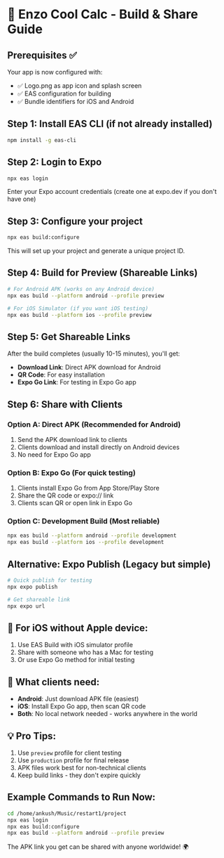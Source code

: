 # 🚀 Enzo Cool Calc - Build & Share Guide

## Prerequisites ✅
Your app is now configured with:
- ✅ Logo.png as app icon and splash screen
- ✅ EAS configuration for building
- ✅ Bundle identifiers for iOS and Android

## Step 1: Install EAS CLI (if not already installed)
```bash
npm install -g eas-cli
```

## Step 2: Login to Expo
```bash
npx eas login
```
Enter your Expo account credentials (create one at expo.dev if you don't have one)

## Step 3: Configure your project
```bash
npx eas build:configure
```
This will set up your project and generate a unique project ID.

## Step 4: Build for Preview (Shareable Links)
```bash
# For Android APK (works on any Android device)
npx eas build --platform android --profile preview

# For iOS Simulator (if you want iOS testing)
npx eas build --platform ios --profile preview
```

## Step 5: Get Shareable Links
After the build completes (usually 10-15 minutes), you'll get:
- **Download Link**: Direct APK download for Android
- **QR Code**: For easy installation
- **Expo Go Link**: For testing in Expo Go app

## Step 6: Share with Clients

### Option A: Direct APK (Recommended for Android)
1. Send the APK download link to clients
2. Clients download and install directly on Android devices
3. No need for Expo Go app

### Option B: Expo Go (For quick testing)
1. Clients install Expo Go from App Store/Play Store
2. Share the QR code or expo:// link
3. Clients scan QR or open link in Expo Go

### Option C: Development Build (Most reliable)
```bash
npx eas build --platform android --profile development
npx eas build --platform ios --profile development
```

## Alternative: Expo Publish (Legacy but simple)
```bash
# Quick publish for testing
npx expo publish

# Get shareable link
npx expo url
```

## 📱 For iOS without Apple device:
1. Use EAS Build with iOS simulator profile
2. Share with someone who has a Mac for testing
3. Or use Expo Go method for initial testing

## 🔗 What clients need:
- **Android**: Just download APK file (easiest)
- **iOS**: Install Expo Go app, then scan QR code
- **Both**: No local network needed - works anywhere in the world

## 💡 Pro Tips:
1. Use `preview` profile for client testing
2. Use `production` profile for final release
3. APK files work best for non-technical clients
4. Keep build links - they don't expire quickly

## Example Commands to Run Now:
```bash
cd /home/ankush/Music/restart1/project
npx eas login
npx eas build:configure
npx eas build --platform android --profile preview
```

The APK link you get can be shared with anyone worldwide! 🌍
